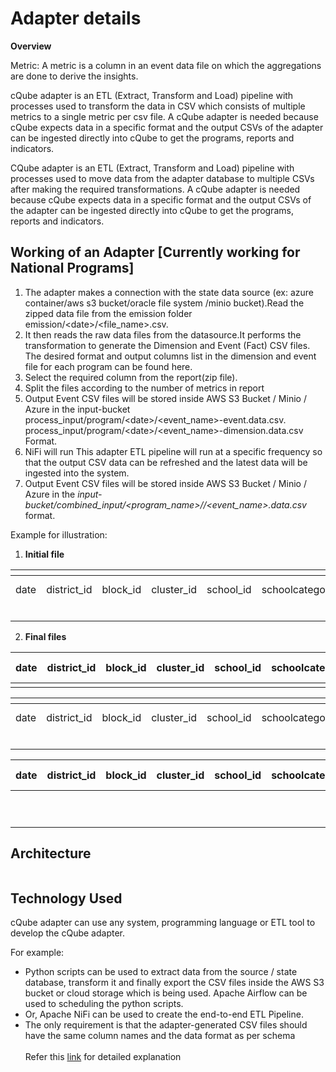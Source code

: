 # Adapter details

**Overview**

Metric: A metric is a column in an event data file on which the aggregations are done to derive the insights.

cQube adapter is an ETL (Extract, Transform and Load) pipeline with processes used to transform the data in CSV which consists of multiple metrics to a single metric per  csv file. A cQube adapter is needed because cQube expects data in a specific format and the output CSVs of the adapter can be ingested directly into cQube to get the programs, reports and indicators.



CQube adapter is an ETL (Extract, Transform and Load) pipeline with processes used to move data from the adapter database to multiple CSVs after making the required transformations. A cQube adapter is needed because cQube expects data in a specific format and the output CSVs of the adapter can be ingested directly into cQube to get the programs, reports and indicators.

## Working of an Adapter  \[Currently working for National Programs]

1. The adapter makes a connection with the  state data source (ex: azure container/aws s3 bucket/oracle file system /minio bucket).Read the zipped data file from the emission folder emission/\<date>/\<file\_name>.csv.
2. It then reads the raw data files from the datasource.It performs the transformation to generate the Dimension and Event (Fact) CSV files. The desired format and output columns list in the dimension and event file for each program can be found here.
3. &#x20;Select the required column from the report(zip file).&#x20;
4. Split the files according to the number of metrics in report
5. Output Event CSV files will be stored inside AWS S3 Bucket / Minio / Azure in the input-bucket process\_input/program/\<date>/\<event\_name>-event.data.csv. process\_input/program/\<date>/\<event\_name>-dimension.data.csv Format.&#x20;
6. NiFi will run This adapter ETL pipeline will run at a specific frequency so that the output CSV data can be refreshed and the latest data will be ingested into the system.  &#x20;
7. Output Event CSV files will be stored inside AWS S3 Bucket / Minio / Azure in the _input-bucket/combined\_input/\<program\_name>//\<event\_name>.data.csv_ format.

Example for illustration:&#x20;

1. **Initial file**

<table data-header-hidden data-full-width="true"><thead><tr><th></th><th></th><th></th><th></th><th></th><th></th><th></th><th></th><th></th><th></th><th></th></tr></thead><tbody><tr><td>date</td><td>district_id</td><td>block_id</td><td>cluster_id</td><td>school_id</td><td>schoolcategory_name</td><td>grade</td><td>gender</td><td>KPI-1</td><td>KPI-2</td><td>KPI-3</td></tr><tr><td><br></td><td><br></td><td><br></td><td><br></td><td><br></td><td><br></td><td><br></td><td><br></td><td><br></td><td><br></td><td><br></td></tr></tbody></table>

2. **Final files**

| date | district\_id | block\_id | cluster\_id | school\_id | schoolcategory\_name | grade | gender | KPI-1 |
| ---- | ------------ | --------- | ----------- | ---------- | -------------------- | ----- | ------ | ----- |
|      |              |           |             |            |                      |       |        |       |

<table data-header-hidden><thead><tr><th></th><th width="609"></th><th></th><th></th><th></th><th></th><th></th><th></th><th></th></tr></thead><tbody><tr><td>date</td><td>district_id</td><td>block_id</td><td>cluster_id</td><td>school_id</td><td>schoolcategory_name</td><td>grade</td><td>gender</td><td>KPI-2</td></tr><tr><td><br></td><td><br></td><td><br></td><td><br></td><td><br></td><td><br></td><td><br></td><td><br></td><td><br></td></tr></tbody></table>

| date        | district\_id | block\_id   | cluster\_id | school\_id  | schoolcategory\_name | grade       | gender      | KPI-3       |
| ----------- | ------------ | ----------- | ----------- | ----------- | -------------------- | ----------- | ----------- | ----------- |
| <p><br></p> | <p><br></p>  | <p><br></p> | <p><br></p> | <p><br></p> | <p><br></p>          | <p><br></p> | <p><br></p> | <p><br></p> |

## Architecture

<figure><img src="https://lh7-us.googleusercontent.com/qA-zynQlsoN_H1GLNISWUcQpcsT4EPgzVSHeklQ34a9J5QXbGJj2ROntJo_SEiMCDrO72tzjr0gUKeWu-zMe6pQ_npkH2kOFNgtzNtZwLZy1oxChy2adbaef4gdvgWlr6tf2Q3hlDD4O7mNkTByNWUE" alt=""><figcaption></figcaption></figure>

## Technology Used

cQube adapter can use any system, programming language or ETL tool to develop the cQube adapter.&#x20;

For example:

* Python scripts can be used to extract data from the source / state database, transform it and finally export the CSV files inside the AWS S3 bucket or cloud storage which is being used. Apache Airflow can be used to scheduling the python scripts.
* Or, Apache NiFi can be used to create the end-to-end ETL Pipeline.
* The only requirement is that the adapter-generated CSV files should have the same column names and the data format as per schema\
  \
  Refer this [link](https://docs.google.com/document/d/1F9ho\_1y3sWDCzynPAzLScYT18VmuS4K-1dNOWs1z6rE/edit#heading=h.y16u3gcmp1l8) for detailed explanation
